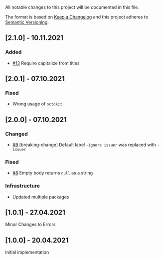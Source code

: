 All notable changes to this project will be documented in this file.

The format is based on [Keep a Changelog](http://keepachangelog.com/)
and this project adheres to [Semantic Versioning](http://semver.org/).

## [2.1.0] - 10.11.2021

### Added
- [#13](https://github.com/zattoo/issuer/issues/13) Require capitalize from titles

## [2.0.1] - 07.10.2021

### Fixed
- Wrong usage of `octokit`

## [2.0.0] - 07.10.2021

### Changed
- [#9](https://github.com/zattoo/issuer/issues/9) [breaking-change] Default label `-ignore issuer` was replaced with `-issuer`

### Fixed
- [#8](https://github.com/zattoo/issuer/issues/8) Empty body returns `null` as a string

### Infrastructure
- Updated multiple packages

## [1.0.1] - 27.04.2021

Minor Changes to Errors

## [1.0.0] - 20.04.2021

Initial implementation
